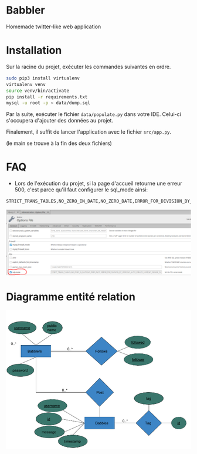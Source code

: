 # Babbler
Homemade twitter-like web application

# Installation

Sur la racine du projet, exécuter les commandes suivantes en ordre.

```bash
sudo pip3 install virtualenv
virtualenv venv
source venv/bin/activate
pip install -r requirements.txt
mysql -u root -p < data/dump.sql
```

Par la suite, exécuter le fichier ```data/populate.py``` dans votre IDE. Celui-ci s'occupera d'ajouter des données au projet.

Finalement, il suffit de lancer l'application avec le fichier ```src/app.py```.

(le main se trouve à la fin des deux fichiers)

# FAQ
- Lors de l'exécution du projet, si la page d'accueil retourne une erreur 500, c'est parce qu'il faut configurer le sql_mode ainsi:
```bash
STRICT_TRANS_TABLES,NO_ZERO_IN_DATE,NO_ZERO_DATE,ERROR_FOR_DIVISION_BY_ZERO,NO_AUTO_CREATE_USER,NO_ENGINE_SUBSTITUTION
```
![](doc/sql_mode.png?raw=true)

# Diagramme entité relation
![](doc/ERDiag.png?raw=true) 
